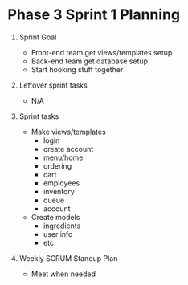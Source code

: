 # Phase 3 Sprint 1 Planning
1. Sprint Goal
    * Front-end team get views/templates setup
    * Back-end team get database setup
    * Start hooking stuff together

2. Leftover sprint tasks
    * N/A

3. Sprint tasks
    * Make views/templates
        * login
        * create account
        * menu/home
        * ordering
        * cart
        * employees
        * inventory
        * queue
        * account
    * Create models
        * ingredients
        * user info
        * etc
4. Weekly SCRUM Standup Plan
    * Meet when needed